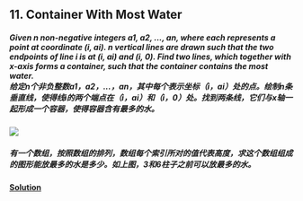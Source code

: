## 11. Container With Most Water

##### Given n non-negative integers a1, a2, ..., an, where each represents a point at coordinate (i, ai). n vertical lines are drawn such that the two endpoints of line i is at (i, ai) and (i, 0). Find two lines, which together with x-axis forms a container, such that the container contains the most water.<br>给定n个非负整数a1，a2，...，an，其中每个表示坐标（i，ai）处的点。绘制n条垂直线，使得线i的两个端点在（i，ai）和（i，0）处。找到两条线，它们与x轴一起形成一个容器，使得容器含有最多的水。

![](http://images.jucongyuan.com/QQ20170604-014652@2x.png)

##### 有一个数组，按照数组的排列，数组每个索引所对的值代表高度，求这个数组组成的图形能放最多的水是多少。如上图，3和6柱子之前可以放最多的水。

#### [Solution](https://github.com/Jucongyuan/LeetCode_Java/blob/master/src/com/jucongyuan/medium/_0011/Solution.java)